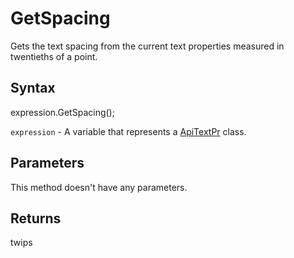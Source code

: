# GetSpacing

Gets the text spacing from the current text properties measured in twentieths of a point.

## Syntax

expression.GetSpacing();

`expression` - A variable that represents a [ApiTextPr](../ApiTextPr.md) class.

## Parameters

This method doesn't have any parameters.

## Returns

twips